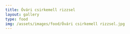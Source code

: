 ```yaml
---
title: Óvári csirkemell rizzsel
layout: gallery
type: food
img: /assets/images/food/Óvári csirkemell rizzsel.jpg
---
```

